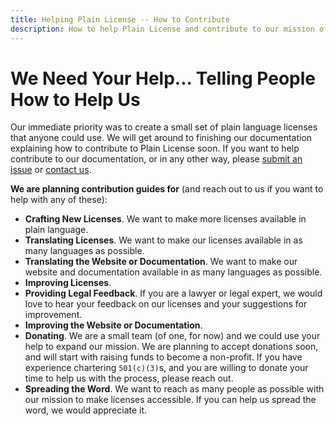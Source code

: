 ```yaml
---
title: Helping Plain License -- How to Contribute
description: How to help Plain License and contribute to our mission of making licenses easier to understand.
---
```


# We Need Your Help... Telling People How to Help Us

Our immediate priority was to create a small set of plain language licenses that anyone could use. We will get around to finishing our documentation explaining how to contribute to Plain License soon. If you want to help contribute to our documentation, or in any other way, please [submit an issue][submit-issue] or [contact us][contact-us].

**We are planning contribution guides for** (and reach out to us if you want to help with any of these):

- **Crafting New Licenses**. We want to make more licenses available in plain language.
- **Translating Licenses**. We want to make our licenses available in as many languages as possible.
- **Translating the Website or Documentation**. We want to make our website and documentation available in as many languages as possible.
- **Improving Licenses**.
- **Providing Legal Feedback**. If you are a lawyer or legal expert, we would love to hear your feedback on our licenses and your suggestions for improvement.
- **Improving the Website or Documentation**.
- **Donating**. We are a small team (of one, for now) and we could use your help to expand our mission. We are planning to accept donations soon, and will start with raising funds to become a non-profit. If you have experience chartering `501(c)(3)`s, and you are willing to donate your time to help us with the process, please reach out.
- **Spreading the Word**. We want to reach as many people as possible with our mission to make licenses accessible. If you can help us spread the word, we would appreciate it.

[submit-issue]: https://github.com/seekinginfiniteloop/plainlicense/issues "Submit a GitHub issue"
[contact-us]: mailto:githubplainlicense.unguided198@passinbox.com "Contact Plain License"
